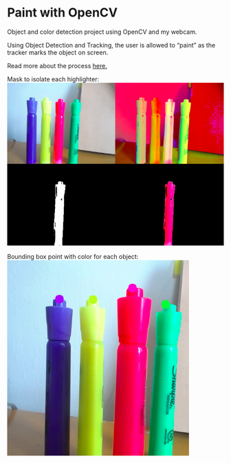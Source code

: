 # Paint with OpenCV
Object and color detection project using OpenCV and my webcam. 

Using Object Detection and Tracking, the user is allowed to “paint” as the tracker marks the object on screen.

Read more about the process [here.](https://www.notion.so/It-is-actually-quite-difficult-to-make-the-logo-on-screen-101af58622dc410cab8629c08742322a)

Mask to isolate each highlighter:
![alt text here](/images/mask.png)

Bounding box point with color for each object:
![alt text here](/images/point_color.png)

